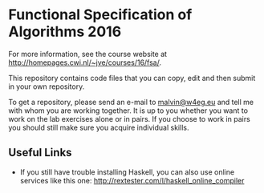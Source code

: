 # Functional Specification of Algorithms 2016

For more information, see the course website at
<http://homepages.cwi.nl/~jve/courses/16/fsa/>.

This repository contains code files that you can copy, edit
and then submit in your own repository.

To get a repository, please send an e-mail to malvin@w4eg.eu
and tell me with whom you are working together. It is up to
you whether you want to work on the lab exercises alone or in
pairs. If you choose to work in pairs you should still make
sure you acquire individual skills.

## Useful Links

- If you still have trouble installing Haskell, you can also
    use online services like this one:
    <http://rextester.com/l/haskell_online_compiler>
